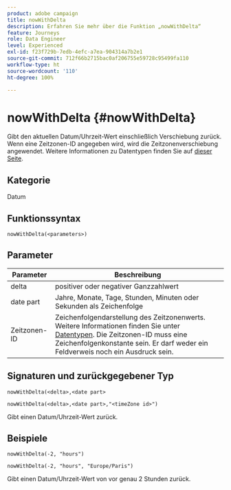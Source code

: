 ```yaml
---
product: adobe campaign
title: nowWithDelta
description: Erfahren Sie mehr über die Funktion „nowWithDelta“
feature: Journeys
role: Data Engineer
level: Experienced
exl-id: f23f729b-7edb-4efc-a7ea-904314a7b2e1
source-git-commit: 712f66b2715bac0af206755e59728c95499fa110
workflow-type: ht
source-wordcount: '110'
ht-degree: 100%

---
```


# nowWithDelta {#nowWithDelta}

Gibt den aktuellen Datum/Uhrzeit-Wert einschließlich Verschiebung zurück. Wenn eine Zeitzonen-ID angegeben wird, wird die Zeitzonenverschiebung angewendet. Weitere Informationen zu Datentypen finden Sie auf [dieser Seite](../expression/data-types.md).

## Kategorie

Datum

## Funktionssyntax

`nowWithDelta(<parameters>)`

## Parameter

| Parameter | Beschreibung |
|--- |--- |
| delta | positiver oder negativer Ganzzahlwert |
| date part | Jahre, Monate, Tage, Stunden, Minuten oder Sekunden als Zeichenfolge |
| Zeitzonen-ID | Zeichenfolgendarstellung des Zeitzonenwerts. Weitere Informationen finden Sie unter [Datentypen](../expression/data-types.md). Die Zeitzonen-ID muss eine Zeichenfolgenkonstante sein. Er darf weder ein Feldverweis noch ein Ausdruck sein. |

## Signaturen und zurückgegebener Typ

`nowWithDelta(<delta>,<date part>`

`nowWithDelta(<delta>,<date part>,"<timeZone id>")`

Gibt einen Datum/Uhrzeit-Wert zurück.

## Beispiele

`nowWithDelta(-2, "hours")`

`nowWithDelta(-2, "hours", "Europe/Paris")`

Gibt einen Datum/Uhrzeit-Wert von vor genau 2 Stunden zurück.
